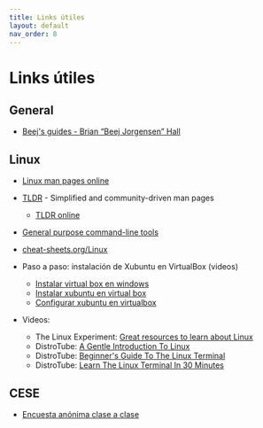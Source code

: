 ```yaml
---
title: Links útiles
layout: default
nav_order: 8
---
```


# Links útiles

## General

* [Beej's guides - Brian “Beej Jorgensen” Hall](https://beej.us/guide/)

## Linux

* [Linux man pages online](https://man7.org/linux/man-pages/index.html)

* [TLDR](https://tldr.sh/) - Simplified and community-driven man pages
    * [TLDR online](https://tldr.inbrowser.app/)

* [General purpose command-line tools](http://www.compciv.org/unix-tools/)

* [cheat-sheets.org/Linux](http://www.cheat-sheets.org/#Linux)

* Paso a paso: instalación de Xubuntu en VirtualBox (videos)
  * [Instalar virtual box en windows](https://www.youtube.com/watch?v=1vygh8yHds4)
  * [Instalar xubuntu en virtual box](https://www.youtube.com/watch?v=Ron1yALRKG4)
  * [Configurar xubuntu en virtualbox](https://www.youtube.com/watch?v=a5Tg5YGz7Wc)

* Videos:
  *  The Linux Experiment: [Great resources to learn about Linux](https://www.youtube.com/watch?v=JoaIoctknLk)
  *  DistroTube: [A Gentle Introduction To Linux](https://www.youtube.com/watch?v=G4C2pMVTxao)
  *  DistroTube: [Beginner's Guide To The Linux Terminal](https://www.youtube.com/watch?v=s3ii48qYBxA)
  *  DistroTube: [Learn The Linux Terminal In 30 Minutes](https://www.youtube.com/watch?v=PeCBpI1hT2Q)

## CESE

* [Encuesta anónima clase a clase](https://docs.google.com/forms/d/e/1FAIpQLSfft_6uKg4g7DuKFp6WpEY4KCkab74CwTH_rxveGGpW1zIy1Q/viewform?usp=pp_url&entry.294231852=Sistemas+Operativos+de+Prop%C3%B3sito+General)

